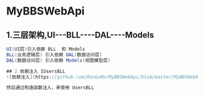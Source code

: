 # MyBBSWebApi
 ## 1.三层架构,UI---BLL----DAL----Models
```C# 
UI(UI层)引入依赖 BLL  和 Models
BLL(业务逻辑层) 引入依赖 DAL(数据访问层)
DAL(数据访问层) 引入依赖 Models(视图模型层)

## 2.依赖注入 IUsersBLL
![依赖注入](https://github.com/RanGuMo/MyBBSWebApi/blob/master/MyBBSWebAPi2/Images/1657033396872.jpg)

然后通过构造函数注入，来使用 UsersBLL
